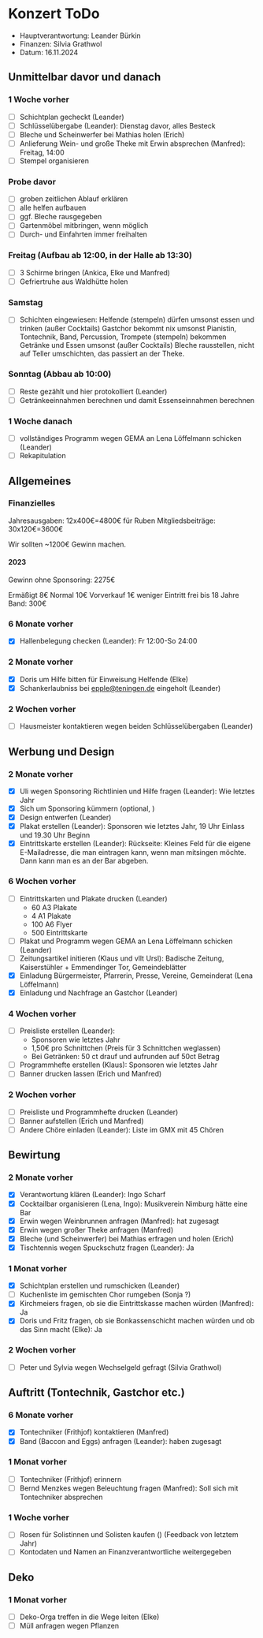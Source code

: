 # Konzert ToDo

- Hauptverantwortung: Leander Bürkin
- Finanzen: Silvia Grathwol
- Datum: 16.11.2024

## Unmittelbar davor und danach

### 1 Woche vorher

- [ ] Schichtplan gecheckt (Leander)
- [ ] Schlüsselübergabe (Leander): Dienstag davor, alles Besteck
- [ ] Bleche und Scheinwerfer bei Mathias holen (Erich)
- [ ] Anlieferung Wein- und große Theke mit Erwin absprechen (Manfred): Freitag, 14:00
- [ ] Stempel organisieren

### Probe davor

- [ ] groben zeitlichen Ablauf erklären
- [ ] alle helfen aufbauen
- [ ] ggf. Bleche rausgegeben
- [ ] Gartenmöbel mitbringen, wenn möglich
- [ ] Durch- und Einfahrten immer freihalten

### Freitag (Aufbau ab 12:00, in der Halle ab 13:30)

- [ ] 3 Schirme bringen (Ankica, Elke und Manfred)
- [ ] Gefriertruhe aus Waldhütte holen

### Samstag

- [ ] Schichten eingewiesen:
  Helfende (stempeln) dürfen umsonst essen und trinken (außer Cocktails)
  Gastchor bekommt nix umsonst
  Pianistin, Tontechnik, Band, Percussion, Trompete (stempeln) bekommen Getränke und Essen umsonst (außer Cocktails)
  Bleche rausstellen, nicht auf Teller umschichten, das passiert an der Theke.

### Sonntag (Abbau ab 10:00)

- [ ] Reste gezählt und hier protokolliert (Leander)
- [ ] Getränkeeinnahmen berechnen und damit Essenseinnahmen berechnen

### 1 Woche danach

- [ ] vollständiges Programm wegen GEMA an Lena Löffelmann schicken (Leander)
- [ ] Rekapitulation

## Allgemeines

### Finanzielles

Jahresausgaben: 12x400€=4800€ für Ruben
Mitgliedsbeiträge: 30x120€=3600€

Wir sollten ~1200€ Gewinn machen.

#### 2023

Gewinn ohne Sponsoring: 2275€

Ermäßigt 8€
Normal 10€
Vorverkauf 1€ weniger
Eintritt frei bis 18 Jahre
Band: 300€

### 6 Monate vorher

- [X] Hallenbelegung checken (Leander): Fr 12:00-So 24:00

### 2 Monate vorher

- [X] Doris um Hilfe bitten für Einweisung Helfende (Elke)
- [X] Schankerlaubniss bei <epple@teningen.de> eingeholt (Leander)

### 2 Wochen vorher

- [ ] Hausmeister kontaktieren wegen beiden Schlüsselübergaben (Leander)

## Werbung und Design

### 2 Monate vorher

- [X] Uli wegen Sponsoring Richtlinien und Hilfe fragen (Leander): Wie letztes Jahr
- [X] Sich um Sponsoring kümmern (optional, )
- [X] Design entwerfen (Leander)
- [X] Plakat erstellen (Leander): Sponsoren wie letztes Jahr, 19 Uhr Einlass und 19.30 Uhr Beginn
- [X] Eintrittskarte erstellen (Leander):
  Rückseite: Kleines Feld für die eigene E-Mailadresse, die man eintragen kann, wenn man mitsingen möchte.
  Dann kann man es an der Bar abgeben.

### 6 Wochen vorher

- [ ] Eintrittskarten und Plakate drucken (Leander)
  - 60 A3 Plakate
  - 4 A1 Plakate
  - 100 A6 Flyer
  - 500 Eintrittskarte
- [ ] Plakat und Programm wegen GEMA an Lena Löffelmann schicken (Leander)
- [ ] Zeitungsartikel initieren (Klaus und vllt Ursl):
  Badische Zeitung, Kaiserstühler + Emmendinger Tor, Gemeindeblätter
- [X] Einladung Bürgermeister, Pfarrerin, Presse, Vereine, Gemeinderat (Lena Löffelmann)
- [X] Einladung und Nachfrage an Gastchor (Leander)

### 4 Wochen vorher

- [ ] Preisliste erstellen (Leander):
  - Sponsoren wie letztes Jahr
  - 1,50€ pro Schnittchen (Preis für 3 Schnittchen weglassen)
  - Bei Getränken: 50 ct drauf und aufrunden auf 50ct Betrag
- [ ] Programmhefte erstellen (Klaus): Sponsoren wie letztes Jahr
- [ ] Banner drucken lassen (Erich und Manfred)

### 2 Wochen vorher

- [ ] Preisliste und Programmhefte drucken (Leander)
- [ ] Banner aufstellen (Erich und Manfred)
- [ ] Andere Chöre einladen (Leander): Liste im GMX mit 45 Chören

## Bewirtung

### 2 Monate vorher

- [X] Verantwortung klären (Leander): Ingo Scharf
- [X] Cocktailbar organisieren (Lena, Ingo): Musikverein Nimburg hätte eine Bar
- [X] Erwin wegen Weinbrunnen anfragen (Manfred): hat zugesagt
- [X] Erwin wegen großer Theke anfragen (Manfred)
- [X] Bleche (und Scheinwerfer) bei Mathias erfragen und holen (Erich)
- [X] Tischtennis wegen Spuckschutz fragen (Leander): Ja

### 1 Monat vorher

- [X] Schichtplan erstellen und rumschicken (Leander)
- [ ] Kuchenliste im gemischten Chor rumgeben (Sonja ?)
- [X] Kirchmeiers fragen, ob sie die Eintrittskasse machen würden (Manfred): Ja
- [X] Doris und Fritz fragen, ob sie Bonkassenschicht machen würden und ob das Sinn macht (Elke): Ja

### 2 Wochen vorher

- [ ] Peter und Sylvia wegen Wechselgeld gefragt (Silvia Grathwol)

## Auftritt (Tontechnik, Gastchor etc.)

### 6 Monate vorher

- [X] Tontechniker (Frithjof) kontaktieren (Manfred)
- [X] Band (Baccon and Eggs) anfragen (Leander): haben zugesagt

### 1 Monat vorher

- [ ] Tontechniker (Frithjof) erinnern
- [ ] Bernd Menzkes wegen Beleuchtung fragen (Manfred): Soll sich mit Tontechniker absprechen

### 1 Woche vorher

- [ ] Rosen für Solistinnen und Solisten kaufen () (Feedback von letztem Jahr)
- [ ] Kontodaten und Namen an Finanzverantwortliche weitergegeben

## Deko

### 1 Monat vorher

- [ ] Deko-Orga treffen in die Wege leiten (Elke)
- [ ] Müll anfragen wegen Pflanzen
